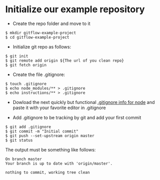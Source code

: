 # Initialize our example repository

- Create the repo folder and move to it
~~~~
$ mkdir gitflow-example-project
$ cd gitflow-example-project
~~~~

- Initialize git repo as follows:
~~~~
$ git init
$ git remote add origin ${The url of you clean repo}
$ git fetch origin
~~~~

- Create the file .gitignore:
~~~~
$ touch .gitignore
$ echo node_modules/** > .gitignore
$ echo instructions/** > .gitignore
~~~~

- Dowload the next quickly but functional [.gitignore info for node](https://www.gitignore.io/api/node) and paste it with your favorite editor in .gitignore


- Add .gitignore to be tracking by git and add your first commit
~~~~
$ git add .gitignore
$ git commit -m "Initial commit"
$ git push --set-upstream origin master
$ git status
~~~~

The output must be something like follows:

~~~~
On branch master
Your branch is up to date with 'origin/master'.

nothing to commit, working tree clean
~~~~